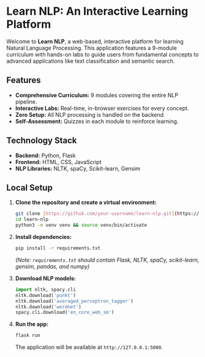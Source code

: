 # Learn NLP: An Interactive Learning Platform

Welcome to **Learn NLP**, a web-based, interactive platform for learning Natural Language Processing. This application features a 9-module curriculum with hands-on labs to guide users from fundamental concepts to advanced applications like text classification and semantic search.

## Features

-   **Comprehensive Curriculum:** 9 modules covering the entire NLP pipeline.
-   **Interactive Labs:** Real-time, in-browser exercises for every concept.
-   **Zero Setup:** All NLP processing is handled on the backend.
-   **Self-Assessment:** Quizzes in each module to reinforce learning.

## Technology Stack

-   **Backend:** Python, Flask
-   **Frontend:** HTML, CSS, JavaScript
-   **NLP Libraries:** NLTK, spaCy, Scikit-learn, Gensim

## Local Setup

1.  **Clone the repository and create a virtual environment:**
    ```bash
    git clone [https://github.com/your-username/learn-nlp.git](https://github.com/your-username/learn-nlp.git)
    cd learn-nlp
    python3 -m venv venv && source venv/bin/activate
    ```

2.  **Install dependencies:**
    ```bash
    pip install -r requirements.txt 
    ```
    *(Note: `requirements.txt` should contain Flask, NLTK, spaCy, scikit-learn, gensim, pandas, and numpy)*

3.  **Download NLP models:**
    ```python
    import nltk, spacy.cli
    nltk.download('punkt')
    nltk.download('averaged_perceptron_tagger')
    nltk.download('wordnet')
    spacy.cli.download('en_core_web_sm')
    ```

4.  **Run the app:**
    ```bash
    flask run
    ```
    The application will be available at `http://127.0.0.1:5000`.

</markdown>

